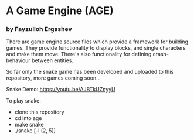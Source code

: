 # A Game Engine (AGE)
### by Fayzulloh Ergashev

There are game engine source files which provide a framework for building games. They provide functionality to display blocks, and single characters and make them move. There's also functionality for defining crash-behaviour between entities.

So far only the snake game has been developed and uploaded to this repository, more games coming soon...

Snake Demo: https://youtu.be/AJBTkUZnyyU

To play snake:
- clone this repository
- cd into age
- make snake
- ./snake [-l (2, 5)]
